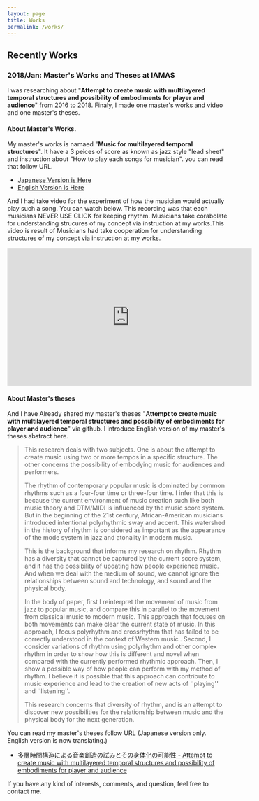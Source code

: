 ```yaml
---
layout: page
title: Works
permalink: /works/
---
```


## Recently Works

### 2018/Jan: Master's Works and Theses at IAMAS

I was researching about "**Attempt to create music with multilayered temporal structures and possibility of embodiments for player and audience**" from 2016 to 2018. Finaly, I made one master's works and video and one master's theses.

#### About Master's Works.

My master's works is namaed "**Music for multilayered temporal structures**". It have a 3 peices of score as known as jazz style "lead sheet" and instruction about "How to play each songs for musician". you can read that follow URL.

* [Japanese Version is Here](https://drive.google.com/file/d/1-L03xHCOUF6yZhvX4Bmkz-GtfrdR_0x8/view)
* [English Version is Here](https://drive.google.com/file/d/1bUWBULipnMCDW39T08ccRaGEZsjCWOUq/view)

And I had take video for the experiment of how the musician would actually play such a song. You can watch below. This recording was that each musicians NEVER USE CLICK for keeping rhythm. Musicians take corabolate for understanding strucures of my concept via instruction at my works.This video is result of Musicians had take cooperation for understanding structures of my concept via instruction at my works.

<iframe width="560" height="315" src="https://www.youtube.com/embed/3AuNz4GiLsI?rel=0" frameborder="0" gesture="media" allow="encrypted-media" allowfullscreen></iframe>

#### About Master's theses

And I have Already shared my master's theses "**Attempt to create music with multilayered temporal structures and possibility of embodiments for player and audience**" via github. I introduce English version of my master's theses abstract here.

> This research deals with two subjects. One is about the attempt to create music using two or more tempos in a specific structure. The other concerns the possibility of embodying music for audiences and performers.  
>
> The rhythm of contemporary popular music is dominated by common rhythms such as a four-four time or three-four time. I infer that this is because the current environment of music creation such like both music theory and DTM/MIDI is influenced by the music score system. But in the beginning of the 21st century, African-American musicians introduced intentional polyrhythmic sway and accent. This watershed in the history of rhythm is considered as important as the appearance of the mode system in jazz and atonality in modern music.
>
> This is the background that informs my research on rhythm. Rhythm has a diversity that cannot be captured by the current score system, and it has the possibility of updating how people experience music. And when we deal with the medium of sound, we cannot ignore the relationships between sound and technology, and sound and the physical body.
>
> In the body of paper, first I reinterpret the movement of music from jazz to popular music, and compare this in parallel to the movement from classical music to modern music. This approach that focuses on both movements can make clear the current state of music. In this approach, I focus polyrhythm and crossrhythm that has failed to be correctly understood in the context of Western music . Second, I consider variations of rhythm using polyrhythm and other complex rhythm in order to show how this is different and novel when compared with the currently performed rhythmic approach. Then, I show a possible way of how people can perform with my method of rhythm. I believe it is possible that this approach can contribute to music experience and lead to the creation of new acts of ''playing'' and ''listening''.
>
> This research concerns that diversity of rhythm, and is an attempt to discover new possibilities for the relationship between music and the physical body for the next generation.

You can read my master's theses follow URL (Japanese version only. English version is now translating.)

* [多層時間構造による音楽創造の試みとその身体化の可能性 - Attempt to create music with multilayered temporal structures and possibility of embodiments for player and audience](https://github.com/dropcontrol/IAMAS-Resarch-LaTex-Format/raw/master/iamas_yamato.pdf)

If you have any kind of interests, comments, and question, feel free to contact me.
